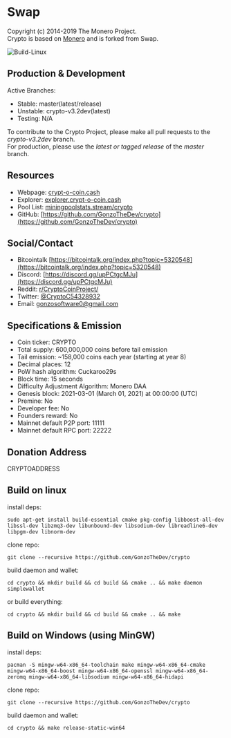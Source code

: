 # Swap

Copyright (c) 2014-2019 The Monero Project.   
Crypto is based on [Monero](README_original.md) and is forked from Swap.

![Build-Linux](https://github.com/cryptocoin-dev/swap/workflows/Build-Linux/badge.svg)

## Production & Development

Active Branches:
- Stable: master(latest/release)
- Unstable: crypto-v3.2dev(latest)
- Testing: N/A

To contribute to the Crypto Project, please make all pull requests to the _crypto-v3.2dev_ branch.<br/>
For production, please use the _latest or tagged release_ of the _master_ branch.

## Resources
- Webpage: [crypt-o-coin.cash](https://crypt-o-coin.cash)
- Explorer: [explorer.crypt-o-coin.cash](https://explorer.crypt-o-coin.cash)
- Pool List: [miningpoolstats.stream/crypto](https://miningpoolstats.stream/crypto)
- GitHub: [https://github.com/GonzoTheDev/crypto](https://github.com/GonzoTheDev/crypto)

## Social/Contact

- Bitcointalk [https://bitcointalk.org/index.php?topic=5320548](https://bitcointalk.org/index.php?topic=5320548)
- Discord: [https://discord.gg/upPCtgcMJu](https://discord.gg/upPCtgcMJu)
- Reddit: [r/CryptoCoinProject/](https://www.reddit.com/r/CryptoCoinProject/)
- Twitter: [@CryptoC54328932](https://twitter.com/CryptoC54328932)
- Email: gonzosoftware0@gmail.com

## Specifications & Emission

- Coin ticker: CRYPTO
- Total supply: 600,000,000 coins before tail emission
- Tail emission: ~158,000 coins each year (starting at year 8)
- Decimal places: 12
- PoW hash algorithm: Cuckaroo29s
- Block time: 15 seconds
- Difficulty Adjustment Algorithm: Monero DAA
- Genesis block: 2021-03-01 (March 01, 2021) at 00:00:00 (UTC)
- Premine: No
- Developer fee: No
- Founders reward: No
- Mainnet default P2P port: 11111
- Mainnet default RPC port: 22222

## Donation Address
CRYPTOADDRESS

## Build on linux

install deps:

`sudo apt-get install build-essential cmake pkg-config libboost-all-dev libssl-dev libzmq3-dev libunbound-dev libsodium-dev libreadline6-dev libpgm-dev libnorm-dev`

clone repo:

`git clone --recursive https://github.com/GonzoTheDev/crypto`

build daemon and wallet:

`cd crypto && mkdir build && cd build && cmake .. && make daemon simplewallet`

or build everything:

`cd crypto && mkdir build && cd build && cmake .. && make`

## Build on Windows (using MinGW)

install deps:

`pacman -S mingw-w64-x86_64-toolchain make mingw-w64-x86_64-cmake mingw-w64-x86_64-boost mingw-w64-x86_64-openssl mingw-w64-x86_64-zeromq mingw-w64-x86_64-libsodium mingw-w64-x86_64-hidapi`

clone repo:

`git clone --recursive https://github.com/GonzoTheDev/crypto`

build daemon and wallet:

`cd crypto && make release-static-win64`

